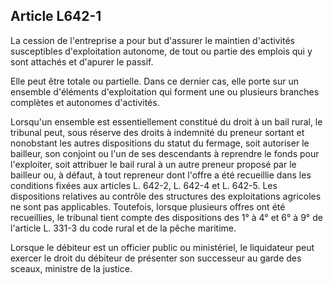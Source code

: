 Article L642-1
----
La cession de l'entreprise a pour but d'assurer le maintien d'activités
susceptibles d'exploitation autonome, de tout ou partie des emplois qui y sont
attachés et d'apurer le passif.

Elle peut être totale ou partielle. Dans ce dernier cas, elle porte sur un
ensemble d'éléments d'exploitation qui forment une ou plusieurs branches
complètes et autonomes d'activités.

Lorsqu'un ensemble est essentiellement constitué du droit à un bail rural, le
tribunal peut, sous réserve des droits à indemnité du preneur sortant et
nonobstant les autres dispositions du statut du fermage, soit autoriser le
bailleur, son conjoint ou l'un de ses descendants à reprendre le fonds pour
l'exploiter, soit attribuer le bail rural à un autre preneur proposé par le
bailleur ou, à défaut, à tout repreneur dont l'offre a été recueillie dans les
conditions fixées aux articles L. 642-2, L. 642-4 et L. 642-5. Les dispositions
relatives au contrôle des structures des exploitations agricoles ne sont pas
applicables. Toutefois, lorsque plusieurs offres ont été recueillies, le
tribunal tient compte des dispositions des 1° à 4° et 6° à 9° de l'article L.
331-3 du code rural et de la pêche maritime.

Lorsque le débiteur est un officier public ou ministériel, le liquidateur peut
exercer le droit du débiteur de présenter son successeur au garde des sceaux,
ministre de la justice.
